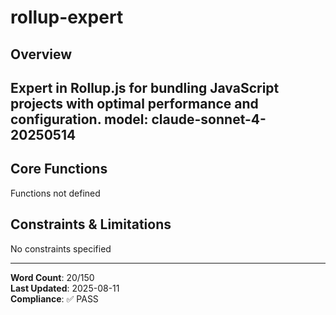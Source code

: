 # rollup-expert

## Overview

Expert in Rollup.js for bundling JavaScript projects with optimal performance and configuration.
model: claude-sonnet-4-20250514
---

## Core Functions

Functions not defined

## Constraints & Limitations

No constraints specified



---
**Word Count**: 20/150  
**Last Updated**: 2025-08-11  
**Compliance**: ✅ PASS